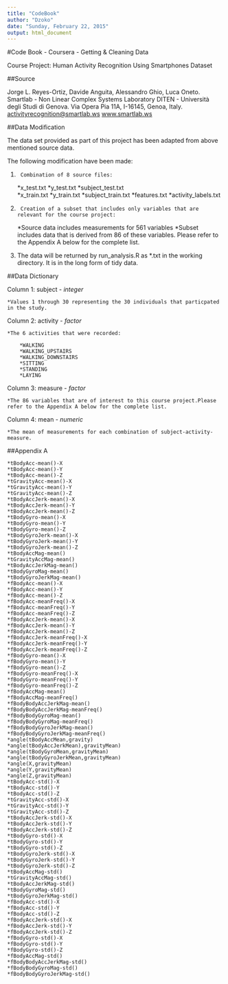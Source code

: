 ```yaml
---
title: "CodeBook"
author: "Dzoko"
date: "Sunday, February 22, 2015"
output: html_document
---
```



#Code Book - Coursera - Getting & Cleaning Data 

Course Project: Human Activity Recognition Using Smartphones Dataset


##Source 

Jorge L. Reyes-Ortiz, Davide Anguita, Alessandro Ghio, Luca Oneto.
Smartlab - Non Linear Complex Systems Laboratory
DITEN - Università degli Studi di Genova.
Via Opera Pia 11A, I-16145, Genoa, Italy.
activityrecognition@smartlab.ws
www.smartlab.ws


##Data Modification

The data set provided as part of this project has been adapted from above mentioned source data.

The following modification have been made:

1.      Combination of 8 source files:

	*x_test.txt
        *y_test.txt
        *subject_test.txt     
        *x_train.txt
        *y_train.txt
        *subject_train.txt
       	*features.txt
        *activity_labels.txt

2.      Creation of a subset that includes only variables that are relevant for the course project:

	*Source data includes measurements for 561 variables
	*Subset includes data that is derived from 86 of these variables. Please refer to the Appendix A below for the complete list.

3.	The data will be returned by run_analysis.R as *.txt in the working directory. It is in the long form of tidy data. 


##Data Dictionary

Column 1:	subject - *integer*

	*Values 1 through 30 representing the 30 individuals that particpated in the study.


Column 2:	activity - *factor*

	*The 6 activities that were recorded:

		*WALKING
		*WALKING_UPSTAIRS
		*WALKING_DOWNSTAIRS
		*SITTING
		*STANDING
		*LAYING


Column 3:	measure - *factor*

	*The 86 variables that are of interest to this course project.Please refer to the Appendix A below for the complete list.


Column 4:	mean - *numeric*

	*The mean of measurements for each combination of subject-activity-measure. 

##Appendix A

	*tBodyAcc-mean()-X
	*tBodyAcc-mean()-Y
	*tBodyAcc-mean()-Z
	*tGravityAcc-mean()-X
	*tGravityAcc-mean()-Y
	*tGravityAcc-mean()-Z
	*tBodyAccJerk-mean()-X
	*tBodyAccJerk-mean()-Y
	*tBodyAccJerk-mean()-Z
	*tBodyGyro-mean()-X
	*tBodyGyro-mean()-Y
	*tBodyGyro-mean()-Z
	*tBodyGyroJerk-mean()-X
	*tBodyGyroJerk-mean()-Y
	*tBodyGyroJerk-mean()-Z
	*tBodyAccMag-mean()
	*tGravityAccMag-mean()
	*tBodyAccJerkMag-mean()
	*tBodyGyroMag-mean()
	*tBodyGyroJerkMag-mean()
	*fBodyAcc-mean()-X
	*fBodyAcc-mean()-Y
	*fBodyAcc-mean()-Z
	*fBodyAcc-meanFreq()-X
	*fBodyAcc-meanFreq()-Y
	*fBodyAcc-meanFreq()-Z
	*fBodyAccJerk-mean()-X
	*fBodyAccJerk-mean()-Y
	*fBodyAccJerk-mean()-Z
	*fBodyAccJerk-meanFreq()-X
	*fBodyAccJerk-meanFreq()-Y
	*fBodyAccJerk-meanFreq()-Z
	*fBodyGyro-mean()-X
	*fBodyGyro-mean()-Y
	*fBodyGyro-mean()-Z
	*fBodyGyro-meanFreq()-X
	*fBodyGyro-meanFreq()-Y
	*fBodyGyro-meanFreq()-Z
	*fBodyAccMag-mean()
	*fBodyAccMag-meanFreq()
	*fBodyBodyAccJerkMag-mean()
	*fBodyBodyAccJerkMag-meanFreq()
	*fBodyBodyGyroMag-mean()
	*fBodyBodyGyroMag-meanFreq()
	*fBodyBodyGyroJerkMag-mean()
	*fBodyBodyGyroJerkMag-meanFreq()
	*angle(tBodyAccMean,gravity)
	*angle(tBodyAccJerkMean),gravityMean)
	*angle(tBodyGyroMean,gravityMean)
	*angle(tBodyGyroJerkMean,gravityMean)
	*angle(X,gravityMean)
	*angle(Y,gravityMean)
	*angle(Z,gravityMean)
	*tBodyAcc-std()-X
	*tBodyAcc-std()-Y
	*tBodyAcc-std()-Z
	*tGravityAcc-std()-X
	*tGravityAcc-std()-Y
	*tGravityAcc-std()-Z
	*tBodyAccJerk-std()-X
	*tBodyAccJerk-std()-Y
	*tBodyAccJerk-std()-Z
	*tBodyGyro-std()-X
	*tBodyGyro-std()-Y
	*tBodyGyro-std()-Z
	*tBodyGyroJerk-std()-X
	*tBodyGyroJerk-std()-Y
	*tBodyGyroJerk-std()-Z
	*tBodyAccMag-std()
	*tGravityAccMag-std()
	*tBodyAccJerkMag-std()
	*tBodyGyroMag-std()
	*tBodyGyroJerkMag-std()
	*fBodyAcc-std()-X
	*fBodyAcc-std()-Y
	*fBodyAcc-std()-Z
	*fBodyAccJerk-std()-X
	*fBodyAccJerk-std()-Y
	*fBodyAccJerk-std()-Z
	*fBodyGyro-std()-X
	*fBodyGyro-std()-Y
	*fBodyGyro-std()-Z
	*fBodyAccMag-std()
	*fBodyBodyAccJerkMag-std()
	*fBodyBodyGyroMag-std()
	*fBodyBodyGyroJerkMag-std()

